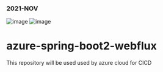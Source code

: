 ### 2021-NOV

![image](https://user-images.githubusercontent.com/2442530/141615590-4c7e5725-b542-45e2-94c2-7c66ea217c2d.png)
![image](https://user-images.githubusercontent.com/2442530/141615612-7fed381c-3c52-4755-a54a-9a3e95cfe0da.png)


# azure-spring-boot2-webflux
This repository will be used used by azure cloud for CICD
